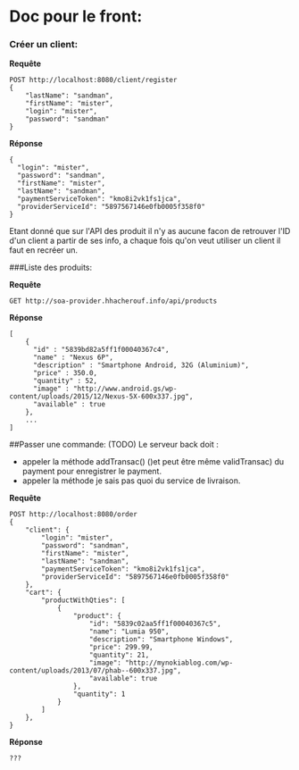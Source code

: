 # Doc pour le front:

### Créer un client:
**Requête**

    POST http://localhost:8080/client/register
    {
    	"lastName": "sandman",
    	"firstName": "mister",
    	"login": "mister",
    	"password": "sandman"
    }

**Réponse**

    {
      "login": "mister",
      "password": "sandman",
      "firstName": "mister",
      "lastName": "sandman",
      "paymentServiceToken": "kmo8i2vk1fs1jca",
      "providerServiceId": "5897567146e0fb0005f358f0"
    }
    
Etant donné que sur l'API des produit il n'y as aucune facon de retrouver l'ID d'un client a partir de ses info, a chaque fois qu'on veut utiliser un client il faut en recréer un.

###Liste des produits:

**Requête**

    GET http://soa-provider.hhacherouf.info/api/products
    
**Réponse**

    [
        {
          "id" : "5839bd82a5ff1f00040367c4",
          "name" : "Nexus 6P",
          "description" : "Smartphone Android, 32G (Aluminium)",
          "price" : 350.0,
          "quantity" : 52,
          "image" : "http://www.android.gs/wp-content/uploads/2015/12/Nexus-5X-600x337.jpg",
          "available" : true
        },
        ...
    ]


##Passer une commande: (TODO)
Le serveur back doit :
 - appeler la méthode addTransac() ()et peut être même validTransac) du payment pour enregistrer le payment.
 - appeler la méthode je sais pas quoi du service de livraison.

**Requête**

    POST http://localhost:8080/order
    {
        "client": {
            "login": "mister",
            "password": "sandman",
            "firstName": "mister",
            "lastName": "sandman",
            "paymentServiceToken": "kmo8i2vk1fs1jca",
            "providerServiceId": "5897567146e0fb0005f358f0"
        },
        "cart": {
            "productWithQties": [
                {
                    "product": {
                        "id": "5839c02aa5ff1f00040367c5",
                        "name": "Lumia 950",
                        "description": "Smartphone Windows",
                        "price": 299.99,
                        "quantity": 21,
                        "image": "http://mynokiablog.com/wp-content/uploads/2013/07/phab--600x337.jpg",
                        "available": true
                    },
                    "quantity": 1
                }
            ]
        },
    }

**Réponse**

    ???